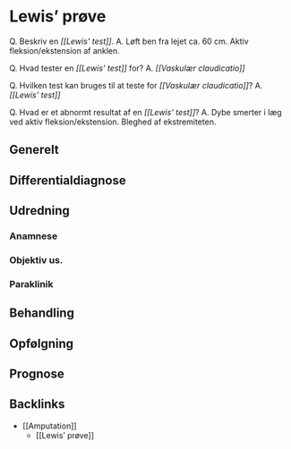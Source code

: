 # Lewis’ prøve
Q. Beskriv en *[[Lewis' test]]*.
A. Løft ben fra lejet ca. 60 cm. Aktiv fleksion/ekstension af anklen.

Q. Hvad tester en *[[Lewis' test]]* for?
A. *[[Vaskulær claudicatio]]*

Q. Hvilken test kan bruges til at teste for *[[Vaskulær claudicatio]]*?
A. *[[Lewis' test]]*

Q. Hvad er et abnormt resultat af en *[[Lewis' test]]*?
A. Dybe smerter i læg ved aktiv fleksion/ekstension. Bleghed af ekstremiteten.

## Generelt


## Differentialdiagnose


## Udredning
### Anamnese

### Objektiv us.

### Paraklinik

## Behandling


## Opfølgning


## Prognose
 

## Backlinks
* [[Amputation]]
	* [[Lewis’ prøve]]

<!-- #anki/tag/med/Orto #anki/deck/Medicine #anki/tag/med/Cardiology #anki/tag/med/Rheumatology -->

<!-- {BearID:0CFCF06B-B5BB-47AB-B0FA-008F101590E1-21842-00003DA2DF4B78D7} -->
